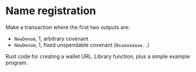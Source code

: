 # Name registration

Make a transaction where the first two outputs are:

* `NewDenom`, 1, arbitrary covenant
* `NewDenom`, 1, fixed unspendable covenant (`0xaaaaaaaa..`)

Rust code for creating a wallet URL. Library function, plus a simple example program.
